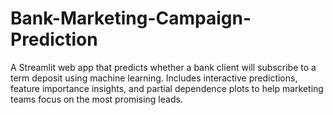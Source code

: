 # Bank-Marketing-Campaign-Prediction
A Streamlit web app that predicts whether a bank client will subscribe to a term deposit using machine learning. Includes interactive predictions, feature importance insights, and partial dependence plots to help marketing teams focus on the most promising leads.
